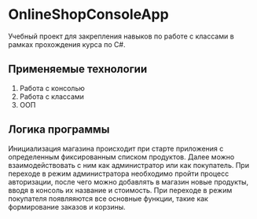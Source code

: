 # OnlineShopConsoleApp
Учебный проект для закрепления навыков по работе с классами в рамках прохождения курса по C#.

## Применяемые технологии
1. Работа с консолью
2. Работа с классами
3. ООП

## Логика программы
Инициализация магазина происходит при старте приложения с определенным фиксированным списком продуктов. Далее можно взаимодействовать с ним как администратор или как покупатель.
При переходе в режим администратора необходимо пройти процесс авторизации, после чего можно добавлять в магазин новые продукты, вводя в консоль их название и стоимость.
При переходе в режим покупателя появляяются все основные функции, такие как формирование заказов и корзины. 
